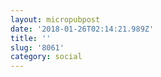 ```yaml
---
layout: micropubpost
date: '2018-01-26T02:14:21.989Z'
title: ''
slug: '8061'
category: social
---
```


